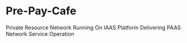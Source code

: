# Pre-Pay-Cafe
Private Resource Network Running On IAAS Platform Delivering PAAS Network Service Operation
